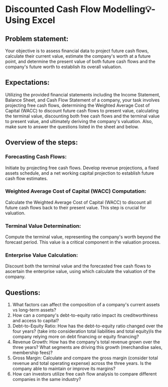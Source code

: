 # **Discounted Cash Flow Modelling💡- Using Excel** 

## **Problem statement:**

Your objective is to assess financial data to project future cash flows, calculate their current value, estimate the company's worth at a future point, and determine the present value of both future cash flows and the company's future worth to establish its overall valuation.

## **Expectations:**

Utilizing the provided financial statements including the Income Statement, Balance Sheet, and Cash Flow Statement of a company, your task involves projecting free cash flows, determining the Weighted Average Cost of Capital (WACC) to discount future cash flows to present value, calculating the terminal value, discounting both free cash flows and the terminal value to present value, and ultimately deriving the company's valuation. Also, make sure to answer the questions listed in the sheet and below.

## **Overview of the steps:**

### **Forecasting Cash Flows:**

Initiate by projecting free cash flows. Develop revenue projections, a fixed assets schedule, and a net working capital projection to establish future cash flow estimates.

### **Weighted Average Cost of Capital (WACC) Computation:**
Calculate the Weighted Average Cost of Capital (WACC) to discount all future cash flows back to their present value. This step is crucial for valuation.

### **Terminal Value Determination:**
Compute the terminal value, representing the company's worth beyond the forecast period. This value is a critical component in the valuation process.

### **Enterprise Value Calculation:**
Discount both the terminal value and the forecasted free cash flows to ascertain the enterprise value, using which calculate the valuation of the company.

## **Questions:**
1. What factors can affect the composition of a company's current assets vs long-term assets?
2. How can a company's debt-to-equity ratio impact its creditworthiness and access to capital?
3. Debt-to-Equity Ratio: How has the debt-to-equity ratio changed over the four years? (take into consideration total liabilities and total equity)Is the company relying more on debt financing or equity financing?
4. Revenue Growth: How has the company's total revenue grown over the three years? What segments are driving this growth (merchandise sales, membership fees)?
5. Gross Margin: Calculate and compare the gross margin (consider total revenue and total operating expense) across the three years. Is the company able to maintain or improve its margins?
6. How can investors utilize free cash flow analysis to compare different companies in the same industry?
